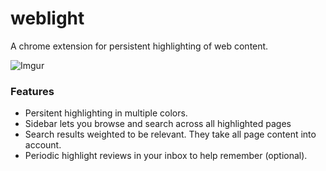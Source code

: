 # weblight

A chrome extension for persistent highlighting of web content.

![Imgur](https://imgur.com/MCgStQu)

### Features
- Persitent highlighting in multiple colors.
- Sidebar lets you browse and search across all highlighted pages
- Search results weighted to be relevant. They take all page content into account.
- Periodic highlight reviews in your inbox to help remember (optional).
